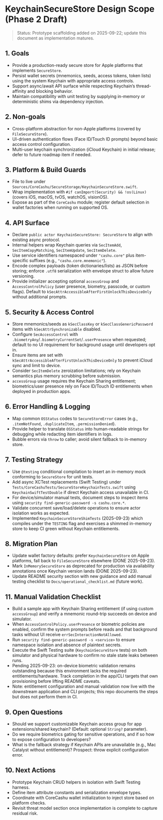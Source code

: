 # KeychainSecureStore Design Scope (Phase 2 Draft)

> Status: Prototype scaffolding added on 2025-09-22; update this document as implementation matures.

## 1. Goals
- Provide a production-ready secure store for Apple platforms that implements `SecureStore`.
- Persist wallet secrets (mnemonics, seeds, access tokens, token lists) using the system Keychain with appropriate access controls.
- Support async/await API surface while respecting Keychain’s thread-affinity and blocking behavior.
- Maintain compatibility with unit testing by supplying in-memory or deterministic shims via dependency injection.

## 2. Non-goals
- Cross-platform abstraction for non-Apple platforms (covered by `FileSecureStore`).
- UI-driven authentication flows (Face ID/Touch ID prompts) beyond basic access control configuration.
- Multi-user keychain synchronization (iCloud Keychain) in initial release; defer to future roadmap item if needed.

## 3. Platform & Build Guards
- File to live under `Sources/CoreCashu/SecureStorage/KeychainSecureStore.swift`.
- Wrap implementation with `#if canImport(Security) && !os(Linux)` (covers iOS, macOS, tvOS, watchOS, visionOS).
- Expose as part of the `CoreCashu` module; register default selection in wallet factories when running on supported OS.

## 4. API Surface
- Declare `public actor KeychainSecureStore: SecureStore` to align with existing async protocol.
- Internal helpers wrap Keychain queries via `SecItemAdd`, `SecItemCopyMatching`, `SecItemUpdate`, `SecItemDelete`.
- Use service identifiers namespaced under `"cashu.core"` plus item-specific suffixes (e.g., `"cashu.core.mnemonic"`).
- Encode complex payloads (token dictionaries/lists) as JSON before storing; enforce `.utf8` serialization with envelope struct to allow future versioning.
- Provide initializer accepting optional `accessGroup` and `AccessControlPolicy` (user presence, biometry, passcode, or custom flags). Default to `kSecAttrAccessibleAfterFirstUnlockThisDeviceOnly` without additional prompts.

## 5. Security & Access Control
- Store mnemonics/seeds as `kSecClassKey` or `kSecClassGenericPassword` items with `kSecAttrSynchronizable` disabled.
- Configure `SecAccessControl` with `.biometryAny`/`.biometryCurrentSet`/`.userPresence` when requested; default to no UI requirement for background usage until developers opt in.
- Ensure items are set with `kSecAttrAccessibleAfterFirstUnlockThisDeviceOnly` to prevent iCloud sync and limit to device.
- Consider `SecItemDelete` zeroization limitations; rely on Keychain semantics plus memory scrubbing before submission.
- `accessGroup` usage requires the Keychain Sharing entitlement; biometrics/user presence rely on Face ID/Touch ID entitlements when deployed in production apps.

## 6. Error Handling & Logging
- Map common `OSStatus` codes to `SecureStoreError` cases (e.g., `.itemNotFound`, `.duplicateItem`, `.permissionDenied`).
- Provide helper to translate `OSStatus` into human-readable strings for debugging while redacting item identifiers in logs.
- Bubble errors via `throw` to caller; avoid silent fallback to in-memory store.

## 7. Testing Strategy
- Use `@testing` conditional compilation to insert an in-memory mock conforming to `SecureStore` for unit tests.
- Add async XCTest replacements (Swift Testing) under `Tests/CoreCashuTests/SecureStoreKeychainTests.swift` using `KeychainSwiftTestDouble` if direct Keychain access unavailable in CI.
- For device/simulator manual tests, document steps to inspect items using `security find-generic-password -s cashu.core.*`.
- Validate concurrent save/load/delete operations to ensure actor isolation works as expected.
- Implemented `KeychainSecureStoreShimTests` (2025-09-23) which compiles under the `TESTING` flag and exercises a shimmed in-memory store to keep CI green without Keychain entitlements.

## 8. Migration Plan
- Update wallet factory defaults: prefer `KeychainSecureStore` on Apple platforms, fall back to `FileSecureStore` elsewhere (DONE 2025-09-23).
- Mark `InMemorySecureStore` as deprecated for production via availability annotations once Keychain version lands (DONE 2025-09-23).
- Update README security section with new guidance and add manual testing checklist to `Docs/operational_checklist.md` (future work).

## 11. Manual Validation Checklist
- Build a sample app with Keychain Sharing entitlement (if using custom `accessGroup`) and verify a mnemonic round-trip succeeds on device and simulator.
- When `AccessControlPolicy.userPresence` or biometric policies are enabled, confirm the system prompts before reads and that background tasks without UI receive `errSecInteractionNotAllowed`.
- Run `security find-generic-password -s <service>` to ensure namespace isolation and absence of plaintext secrets.
- Execute the Swift Testing suite (`KeychainSecureStore` tests) on both simulator and physical hardware to confirm no stale state leaks between runs.
- Pending 2025-09-23: on-device biometric validation remains outstanding because this environment lacks the required entitlements/hardware. Track completion in the app/CLI targets that own provisioning before lifting README caveats.
- Note: entitlement configuration and manual validation now live with the downstream application and CLI projects; this repo documents the steps but does not perform them in CI.

## 9. Open Questions
- Should we support customizable Keychain access group for app extensions/shared keychain? (Default: optional `String?` parameter).
- Do we require biometrics gating for sensitive operations, and if so how to expose configuration to developers?
- What is the fallback strategy if Keychain APIs are unavailable (e.g., Mac Catalyst without entitlement)? Prospect: throw explicit configuration error.

## 10. Next Actions
- Prototype Keychain CRUD helpers in isolation with Swift Testing harness.
- Define item attribute constants and serialization envelope types.
- Coordinate with CoreCashu wallet initialization to inject store based on platform checks.
- Revisit threat model section once implementation is complete to capture residual risk.
